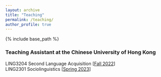 ```yaml
---
layout: archive
title: "Teaching"
permalink: /teaching/
author_profile: true
---
```


{% include base_path %}

### Teaching Assistant at the Chinese University of Hong Kong

LING3204 Second Language Acquisition \[[Fall 2022](https://lukeyigechen.github.io/teaching/ling3204/fa22)\] \
LING2301 Sociolinguistics \[[Spring 2023](https://lukeyigechen.github.io/teaching/ling2301/sp23)\]

<!--
{% for post in site.teaching reversed %}
  {% include archive-single.html %}
{% endfor %}
-->
